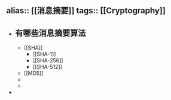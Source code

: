 alias:: [[消息摘要]]
tags:: [[Cryptography]]
---

- ## 有哪些消息摘要算法
	- [[SHA]]
		- [[SHA-1]]
		- [[SHA-256]]
		- [[SHA-512]]
	- [[MD5]]
	-
	-
-